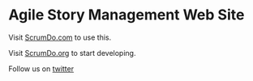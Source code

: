 # Agile Story Management Web Site

Visit [ScrumDo.com](http://www.ScrumDo.com) to use this.

Visit [ScrumDo.org](http://www.ScrumDo.org) to start developing.

Follow us on [twitter](http://twitter.com/#!/ScrumDo)

